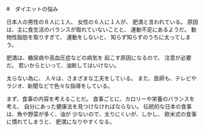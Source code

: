 #　ダイエットの悩み

日本人の男性の８人に１人、
女性の６人に１人が、
肥満と言われている。
原因は、主に食生活のバランスが取れていないことと、
運動不足にあるようだ。
動物性脂肪を取りすぎて、
運動をしないと、
知らず知らずのうちに太ってしまう。

肥満は、糖尿病や高血圧症などの病気を
起こす原因になるので、
注意が必要だ。
若いからといって、油断してはいけない。

太らない為に、
人々は、さまざまな工夫をしている。
また、医師も、テレビやラジオ、新聞などで色々な指導をしている。

まず、食事の内容を考えることだ。
食事ごとに、カロリーや栄養のバランスを考え、
自分にあった健康法を見つけなければならない。
伝統的な日本の食事は、魚や野菜が多く、油が
少ないので、太りにくいが、しかし、
欧米式の食事に慣れてしまうと、
肥満になりやすくなる。
